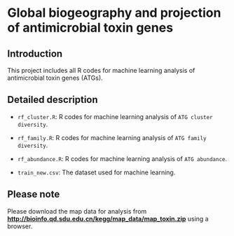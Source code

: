 # Global biogeography and projection of antimicrobial toxin genes
## Introduction

This project includes all R codes for machine learning analysis of antimicrobial toxin genes (ATGs).

## Detailed description

-   `rf_cluster.R`: R codes for machine learning analysis of `ATG cluster diversity`.

-   `rf_family.R`: R codes for machine learning analysis of `ATG family diversity`.

-   `rf_abundance.R`: R codes for machine learning analysis of `ATG abundance`.

-   `train_new.csv`: The dataset used for machine learning.

## Please note

Please download the map data for analysis from **http://bioinfo.qd.sdu.edu.cn/kegg/map_data/map_toxin.zip** using a browser.
